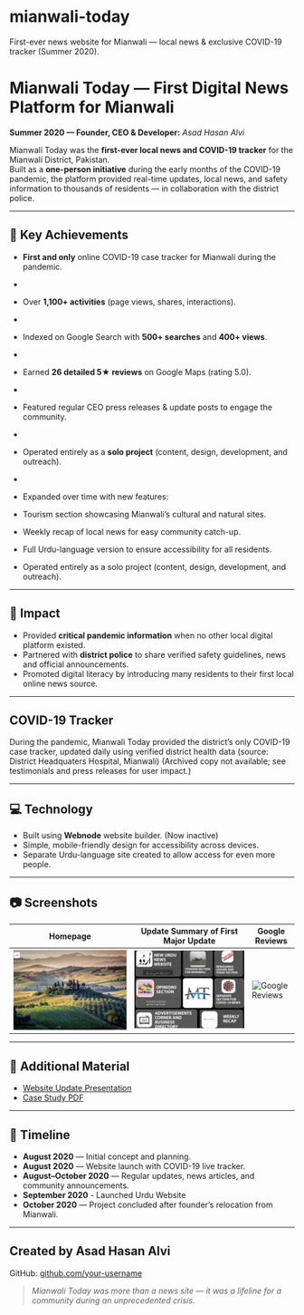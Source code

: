 # mianwali-today
First-ever news website for Mianwali — local news &amp; exclusive COVID-19 tracker (Summer 2020).

# Mianwali Today — First Digital News Platform for Mianwali

**Summer 2020 — Founder, CEO & Developer:** *Asad Hasan Alvi*

Mianwali Today was the **first-ever local news and COVID-19 tracker** for the Mianwali District, Pakistan.  
Built as a **one-person initiative** during the early months of the COVID-19 pandemic, the platform provided real-time updates, local news, and safety information to thousands of residents — in collaboration with the district police.

---

## 📌 Key Achievements

- **First and only** online COVID-19 case tracker for Mianwali during the pandemic.
- 
- Over **1,100+ activities** (page views, shares, interactions).
- 
- Indexed on Google Search with **500+ searches** and **400+ views**.
- 
- Earned **26 detailed 5★ reviews** on Google Maps (rating 5.0).
- 
- Featured regular CEO press releases & update posts to engage the community.
- 
- Operated entirely as a **solo project** (content, design, development, and outreach).
- 
- Expanded over time with new features:
- Tourism section showcasing Mianwali’s cultural and natural sites.
- Weekly recap of local news for easy community catch-up.
- Full Urdu-language version to ensure accessibility for all residents.

- Operated entirely as a solo project (content, design, development, and outreach).



---

## 📰 Impact

- Provided **critical pandemic information** when no other local digital platform existed.
- Partnered with **district police** to share verified safety guidelines, news and official announcements.
- Promoted digital literacy by introducing many residents to their first local online news source.
---

## COVID-19 Tracker

During the pandemic, Mianwali Today provided the district’s only COVID-19 case tracker, updated daily using verified district health data (source: District Headquaters Hospital, Mianwali)
(Archived copy not available; see testimonials and press releases for user impact.)

---

## 💻 Technology

- Built using **Webnode** website builder. (Now inactive)
- Simple, mobile-friendly design for accessibility across devices.
- Separate Urdu-language site created to allow access for even more people.

---

## 📷 Screenshots

| Homepage | Update Summary of First Major Update | Google Reviews |
|----------|-----------------|----------------|
| ![Homepage](screenshots/homepage.png) | ![Update Summary](screenshots/update-summary.png) | ![Google Reviews](screenshots/analytics.png) |

---

## 📄 Additional Material

- [Website Update Presentation](presentation/mianwali-update.pdf)
- [Case Study PDF](docs/mianwali-case-study.pdf)

---

## 📅 Timeline

- **August 2020** — Initial concept and planning.
- **August 2020** — Website launch with COVID-19 live tracker.
- **August–October 2020** — Regular updates, news articles, and community announcements.
- **September 2020** - Launched Urdu Website
- **October 2020** — Project concluded after founder’s relocation from Mianwali.

---

## Created by Asad Hasan Alvi
GitHub: [github.com/your-username](https://github.com/asadhasanalvi)

> *Mianwali Today was more than a news site — it was a lifeline for a community during an unprecedented crisis.*
